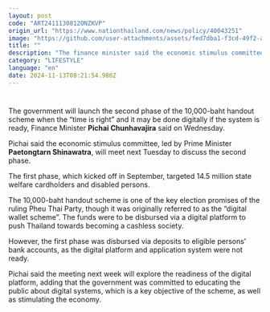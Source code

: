 ```yaml
---
layout: post
code: "ART2411130812ONZKVP"
origin_url: "https://www.nationthailand.com/news/policy/40043251"
image: "https://github.com/user-attachments/assets/fed7dba1-f3cd-49f2-a597-a7c42af9e3a6"
title: ""
description: "The finance minister said the economic stimulus committee will meet next week to discuss the launch of the second phase of the scheme"
category: "LIFESTYLE"
language: "en"
date: 2024-11-13T08:21:54.986Z
---
```


# 









The government will launch the second phase of the 10,000-baht handout scheme when the “time is right” and it may be done digitally if the system is ready, Finance Minister **Pichai Chunhavajira** said on Wednesday.

Pichai said the economic stimulus committee, led by Prime Minister **Paetongtarn Shinawatra**, will meet next Tuesday to discuss the second phase.

The first phase, which kicked off in September, targeted 14.5 million state welfare cardholders and disabled persons.

The 10,000-baht handout scheme is one of the key election promises of the ruling Pheu Thai Party, though it was originally referred to as the “digital wallet scheme”. The funds were to be disbursed via a digital platform to push Thailand towards becoming a cashless society.

However, the first phase was disbursed via deposits to eligible persons’ bank accounts, as the digital platform and application system were not ready.

Pichai said the meeting next week will explore the readiness of the digital platform, adding that the government was committed to educating the public about digital systems, which is a key objective of the scheme, as well as stimulating the economy.